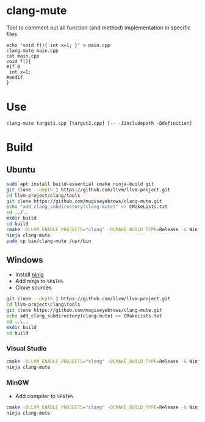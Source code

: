 # clang-mute

Tool to comment out all function (and method) implementation in specific files.

```
echo 'void f(){ int x=1; }' > main.cpp
clang-mute main.cpp 
cat main.cpp
void f(){
#if 0
 int x=1; 
#endif
}
```


# Use

```
clang-mute target1.cpp [target2.cpp] [-- -Iincludepath -Ddefinition]
```

# Build

## Ubuntu

```bash
sudo apt install build-essential cmake ninja-build git
git clone --depth 1 https://github.com/llvm/llvm-project.git
cd llvm-project/clang/tools
git clone https://github.com/mugiseyebrows/clang-mute.git
echo "add_clang_subdirectory(clang-mute)" >> CMakeLists.txt
cd ../..
mkdir build
cd build
cmake -DLLVM_ENABLE_PROJECTS="clang" -DCMAKE_BUILD_TYPE=Release -G Ninja ../llvm
ninja clang-mute
sudo cp bin/clang-mute /usr/bin
```

## Windows

- Install [ninja](https://ninja-build.org/)
- Add ninja to `%PATH%`
- Clone sources

```bash
git clone --depth 1 https://github.com/llvm/llvm-project.git
cd llvm-project\clang\tools
git clone https://github.com/mugiseyebrows/clang-mute.git
echo add_clang_subdirectory(clang-mute) >> CMakeLists.txt
cd ..\..
mkdir build
cd build
```

### Visual Studio

```bash
cmake -DLLVM_ENABLE_PROJECTS="clang" -DCMAKE_BUILD_TYPE=Release -G Ninja ../llvm
ninja clang-mute
```

### MinGW

- Add compiler to `%PATH%`

```bash
cmake -DLLVM_ENABLE_PROJECTS="clang" -DCMAKE_BUILD_TYPE=Release -G Ninja -D CMAKE_C_COMPILER=gcc -D CMAKE_CXX_COMPILER=g++ ../llvm
ninja clang-mute
```


